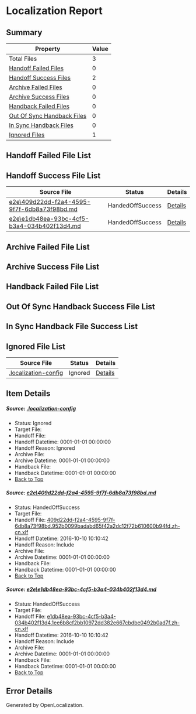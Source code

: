 # <a name='report-top'></a> Localization Report

## Summary
 Property | Value 
 -------- | ----- 
 Total Files | 3
[ Handoff Failed Files ](#handoff-failed-list)| 0
[ Handoff Success Files ](#handoff-success-list)| 2
[ Archive Failed Files ](#archive-failed-list)| 0
[ Archive Success Files ](#archive-success-list)| 0
[ Handback Failed Files ](#handback-failed-list)| 0
[ Out Of Sync Handback Files ](#outofsync-handback-success-list)| 0
[ In Sync Handback Files ](#insync-handback-success-list)| 0
[ Ignored Files ](#ignored-list)| 1

## <a name='handoff-failed-list'></a> Handoff Failed File List

## <a name='handoff-success-list'></a> Handoff Success File List
 Source File | Status | Details 
 ----------- | ------ | ------- 
 [e2e\409d22dd-f2a4-4595-9f7f-6db8a73f98bd.md](https://github.com/OpenLocalizationTestOrg/ol-test0/blob/9c9ca23dfbb3def4975df7089c56198826414625/e2e/409d22dd-f2a4-4595-9f7f-6db8a73f98bd.md) | HandedOffSuccess | [Details](#96fa1998bb3ab4ad48ca44f7804b7be1bd080ba41)
 [e2e\e1db48ea-93bc-4cf5-b3a4-034b402f13d4.md](https://github.com/OpenLocalizationTestOrg/ol-test0/blob/9c9ca23dfbb3def4975df7089c56198826414625/e2e/e1db48ea-93bc-4cf5-b3a4-034b402f13d4.md) | HandedOffSuccess | [Details](#4892af986503bf50f776b88da44e167b4f08a18a2)

## <a name='archive-failed-list'></a> Archive Failed File List

## <a name='archive-success-list'></a> Archive Success File List

## <a name='handback-failed-list'></a> Handback Failed File List

## <a name='outofsync-handback-success-list'></a> Out Of Sync Handback Success File List

## <a name='insync-handback-success-list'></a> In Sync Handback File Success List

## <a name='ignored-list'></a> Ignored File List
 Source File | Status | Details 
 ----------- | ------ | ------- 
 [.localization-config](https://github.com/OpenLocalizationTestOrg/ol-test0/blob/9c9ca23dfbb3def4975df7089c56198826414625/.localization-config) | Ignored | [Details](#c268a05ecaa7ec85942ed632c29928ee5bd6da8d0)

## Item Details
##### <a name='c268a05ecaa7ec85942ed632c29928ee5bd6da8d0'></a> Source: [.localization-config](https://github.com/OpenLocalizationTestOrg/ol-test0/blob/9c9ca23dfbb3def4975df7089c56198826414625/.localization-config)
* Status: Ignored
* Target File: 
* Handoff File: 
* Handoff Datetime: 0001-01-01 00:00:00
* Handoff Reason: Ignored
* Archive File: 
* Archive Datetime: 0001-01-01 00:00:00
* Handback File: 
* Handback Datetime: 0001-01-01 00:00:00
* [Back to Top](#report-top)

##### <a name='96fa1998bb3ab4ad48ca44f7804b7be1bd080ba41'></a> Source: [e2e\409d22dd-f2a4-4595-9f7f-6db8a73f98bd.md](https://github.com/OpenLocalizationTestOrg/ol-test0/blob/9c9ca23dfbb3def4975df7089c56198826414625/e2e/409d22dd-f2a4-4595-9f7f-6db8a73f98bd.md)
* Status: HandedOffSuccess
* Target File: 
* Handoff File: [409d22dd-f2a4-4595-9f7f-6db8a73f98bd.952b0099badabd65f42a2dc12f72b610600b94fd.zh-cn.xlf](https://github.com/OpenLocalizationTestOrg/ol-test0-handoff/blob/ddd8dab7528727f41b16aa3568f432754c4c996a/ol-handoff/OpenLocalizationTestOrg/ol-test0-zhcn/qimu/ht/409d22dd-f2a4-4595-9f7f-6db8a73f98bd.952b0099badabd65f42a2dc12f72b610600b94fd.zh-cn.xlf)
* Handoff Datetime: 2016-10-10 10:10:42
* Handoff Reason: Include
* Archive File: 
* Archive Datetime: 0001-01-01 00:00:00
* Handback File: 
* Handback Datetime: 0001-01-01 00:00:00
* [Back to Top](#report-top)

##### <a name='4892af986503bf50f776b88da44e167b4f08a18a2'></a> Source: [e2e\e1db48ea-93bc-4cf5-b3a4-034b402f13d4.md](https://github.com/OpenLocalizationTestOrg/ol-test0/blob/9c9ca23dfbb3def4975df7089c56198826414625/e2e/e1db48ea-93bc-4cf5-b3a4-034b402f13d4.md)
* Status: HandedOffSuccess
* Target File: 
* Handoff File: [e1db48ea-93bc-4cf5-b3a4-034b402f13d4.1ee6b8cf2bb10972dd382e667cbdbe0492b0ad7f.zh-cn.xlf](https://github.com/OpenLocalizationTestOrg/ol-test0-handoff/blob/ddd8dab7528727f41b16aa3568f432754c4c996a/ol-handoff/OpenLocalizationTestOrg/ol-test0-zhcn/qimu/ht/e1db48ea-93bc-4cf5-b3a4-034b402f13d4.1ee6b8cf2bb10972dd382e667cbdbe0492b0ad7f.zh-cn.xlf)
* Handoff Datetime: 2016-10-10 10:10:42
* Handoff Reason: Include
* Archive File: 
* Archive Datetime: 0001-01-01 00:00:00
* Handback File: 
* Handback Datetime: 0001-01-01 00:00:00
* [Back to Top](#report-top)


## Error Details

Generated by OpenLocalization.
